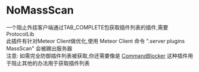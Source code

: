 # NoMassScan
一个阻止外挂客户端通过TAB_COMPLETE包获取插件列表的插件,需要ProtocolLib  
此插件有针对Meteor Client做优化,使用 Meteor Client 命令 ".server plugins MassScan" 会被踢出服务器  
注意: 如需完全防御插件列表被获取,你还需要像是 [CommandBlocker](https://forums.papermc.io/threads/46/) 这种插件用于阻止其他的办法用于获取插件列表